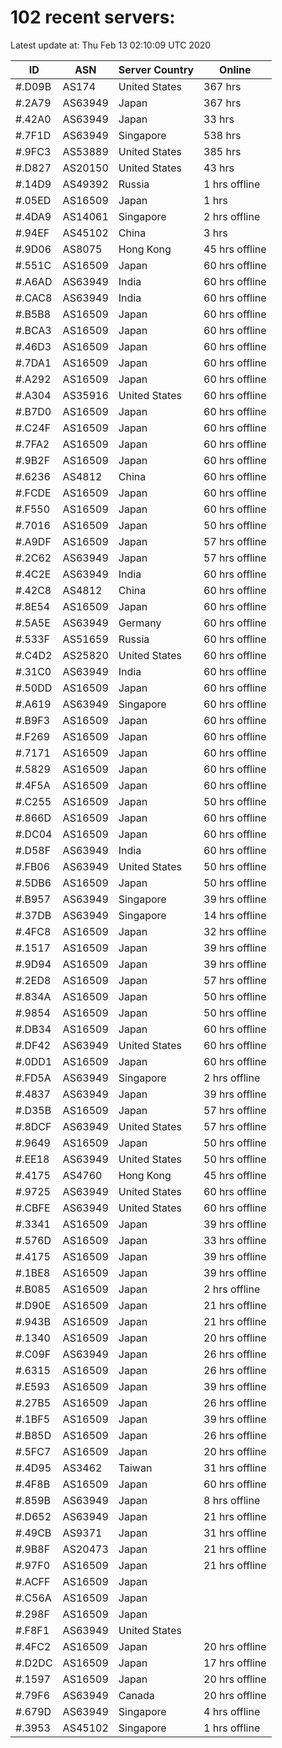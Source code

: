 # 102 recent servers:

Latest update at: Thu Feb 13 02:10:09 UTC 2020

| ID | ASN | Server Country | Online |
| -- | --- | -------------- | ------ |
| #.D09B | AS174 | United States | 367 hrs |
| #.2A79 | AS63949 | Japan | 367 hrs |
| #.42A0 | AS63949 | Japan | 33 hrs |
| #.7F1D | AS63949 | Singapore | 538 hrs |
| #.9FC3 | AS53889 | United States | 385 hrs |
| #.D827 | AS20150 | United States | 43 hrs |
| #.14D9 | AS49392 | Russia | 1 hrs offline |
| #.05ED | AS16509 | Japan | 1 hrs |
| #.4DA9 | AS14061 | Singapore | 2 hrs offline |
| #.94EF | AS45102 | China | 3 hrs |
| #.9D06 | AS8075 | Hong Kong | 45 hrs offline |
| #.551C | AS16509 | Japan | 60 hrs offline |
| #.A6AD | AS63949 | India | 60 hrs offline |
| #.CAC8 | AS63949 | India | 60 hrs offline |
| #.B5B8 | AS16509 | Japan | 60 hrs offline |
| #.BCA3 | AS16509 | Japan | 60 hrs offline |
| #.46D3 | AS16509 | Japan | 60 hrs offline |
| #.7DA1 | AS16509 | Japan | 60 hrs offline |
| #.A292 | AS16509 | Japan | 60 hrs offline |
| #.A304 | AS35916 | United States | 60 hrs offline |
| #.B7D0 | AS16509 | Japan | 60 hrs offline |
| #.C24F | AS16509 | Japan | 60 hrs offline |
| #.7FA2 | AS16509 | Japan | 60 hrs offline |
| #.9B2F | AS16509 | Japan | 60 hrs offline |
| #.6236 | AS4812 | China | 60 hrs offline |
| #.FCDE | AS16509 | Japan | 60 hrs offline |
| #.F550 | AS16509 | Japan | 60 hrs offline |
| #.7016 | AS16509 | Japan | 50 hrs offline |
| #.A9DF | AS16509 | Japan | 57 hrs offline |
| #.2C62 | AS63949 | Japan | 57 hrs offline |
| #.4C2E | AS63949 | India | 60 hrs offline |
| #.42C8 | AS4812 | China | 60 hrs offline |
| #.8E54 | AS16509 | Japan | 60 hrs offline |
| #.5A5E | AS63949 | Germany | 60 hrs offline |
| #.533F | AS51659 | Russia | 60 hrs offline |
| #.C4D2 | AS25820 | United States | 60 hrs offline |
| #.31C0 | AS63949 | India | 60 hrs offline |
| #.50DD | AS16509 | Japan | 60 hrs offline |
| #.A619 | AS63949 | Singapore | 60 hrs offline |
| #.B9F3 | AS16509 | Japan | 60 hrs offline |
| #.F269 | AS16509 | Japan | 60 hrs offline |
| #.7171 | AS16509 | Japan | 60 hrs offline |
| #.5829 | AS16509 | Japan | 60 hrs offline |
| #.4F5A | AS16509 | Japan | 60 hrs offline |
| #.C255 | AS16509 | Japan | 50 hrs offline |
| #.866D | AS16509 | Japan | 60 hrs offline |
| #.DC04 | AS16509 | Japan | 60 hrs offline |
| #.D58F | AS63949 | India | 60 hrs offline |
| #.FB06 | AS63949 | United States | 50 hrs offline |
| #.5DB6 | AS16509 | Japan | 50 hrs offline |
| #.B957 | AS63949 | Singapore | 39 hrs offline |
| #.37DB | AS63949 | Singapore | 14 hrs offline |
| #.4FC8 | AS16509 | Japan | 32 hrs offline |
| #.1517 | AS16509 | Japan | 39 hrs offline |
| #.9D94 | AS16509 | Japan | 39 hrs offline |
| #.2ED8 | AS16509 | Japan | 57 hrs offline |
| #.834A | AS16509 | Japan | 50 hrs offline |
| #.9854 | AS16509 | Japan | 50 hrs offline |
| #.DB34 | AS16509 | Japan | 60 hrs offline |
| #.DF42 | AS63949 | United States | 60 hrs offline |
| #.0DD1 | AS16509 | Japan | 60 hrs offline |
| #.FD5A | AS63949 | Singapore | 2 hrs offline |
| #.4837 | AS63949 | Japan | 39 hrs offline |
| #.D35B | AS16509 | Japan | 57 hrs offline |
| #.8DCF | AS63949 | United States | 57 hrs offline |
| #.9649 | AS16509 | Japan | 50 hrs offline |
| #.EE18 | AS63949 | United States | 50 hrs offline |
| #.4175 | AS4760 | Hong Kong | 45 hrs offline |
| #.9725 | AS63949 | United States | 60 hrs offline |
| #.CBFE | AS63949 | United States | 60 hrs offline |
| #.3341 | AS16509 | Japan | 39 hrs offline |
| #.576D | AS16509 | Japan | 33 hrs offline |
| #.4175 | AS16509 | Japan | 39 hrs offline |
| #.1BE8 | AS16509 | Japan | 39 hrs offline |
| #.B085 | AS16509 | Japan | 2 hrs offline |
| #.D90E | AS16509 | Japan | 21 hrs offline |
| #.943B | AS16509 | Japan | 21 hrs offline |
| #.1340 | AS16509 | Japan | 20 hrs offline |
| #.C09F | AS63949 | Japan | 26 hrs offline |
| #.6315 | AS16509 | Japan | 26 hrs offline |
| #.E593 | AS16509 | Japan | 39 hrs offline |
| #.27B5 | AS16509 | Japan | 26 hrs offline |
| #.1BF5 | AS16509 | Japan | 39 hrs offline |
| #.B85D | AS16509 | Japan | 26 hrs offline |
| #.5FC7 | AS16509 | Japan | 20 hrs offline |
| #.4D95 | AS3462 | Taiwan | 31 hrs offline |
| #.4F8B | AS16509 | Japan | 60 hrs offline |
| #.859B | AS63949 | Japan | 8 hrs offline |
| #.D652 | AS63949 | Japan | 21 hrs offline |
| #.49CB | AS9371 | Japan | 31 hrs offline |
| #.9B8F | AS20473 | Japan | 21 hrs offline |
| #.97F0 | AS16509 | Japan | 21 hrs offline |
| #.ACFF | AS16509 | Japan | |
| #.C56A | AS16509 | Japan | |
| #.298F | AS16509 | Japan | |
| #.F8F1 | AS63949 | United States | |
| #.4FC2 | AS16509 | Japan | 20 hrs offline |
| #.D2DC | AS16509 | Japan | 17 hrs offline |
| #.1597 | AS16509 | Japan | 20 hrs offline |
| #.79F6 | AS63949 | Canada | 20 hrs offline |
| #.679D | AS63949 | Singapore | 4 hrs offline |
| #.3953 | AS45102 | Singapore | 1 hrs offline |

